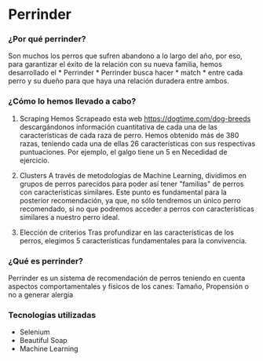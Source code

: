 # Perrinder
### ¿Por qué perrinder?
Son muchos los perros que sufren abandono a lo largo del año, por eso, para garantizar el éxito de la relación con su nueva familia, hemos desarrollado el  * Perrinder *  Perrinder busca hacer * match * entre cada perro y su dueño para que haya una relación duradera entre ambos.


### ¿Cómo lo hemos llevado a cabo?
1. Scraping
Hemos Scrapeado esta web https://dogtime.com/dog-breeds descargándonos información cuantitativa de cada una de las características de cada raza de perro. Hemos obtenido más de 380 razas, teniendo cada una de ellas 26 características con sus respectivas puntuaciones. Por ejemplo, el galgo tiene un 5 en Necedidad de ejercicio.

2. Clusters
A través de metodologías de Machine Learning, dividimos en grupos de perros parecidos para poder así tener "familias" de perros con características similares. Este punto es fundamental para la posterior recomendación, ya que, no sólo tendremos un único perro recomendado, si no que podremos acceder a perros con características similares a nuestro perro ideal. 

3. Elección de criterios
Tras profundizar en las características de los perros, elegimos 5 características fundamentales para la convivencia.

### ¿Qué es perrinder?
Perrinder es un sistema de recomendación de perros teniendo en cuenta aspectos comportamentales y físicos de los canes: Tamaño, Propensión o no a generar alergia




### Tecnologías utilizadas
- Selenium
- Beautiful Soap
- Machine Learning



